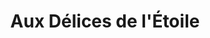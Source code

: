 ---
title: "Aux Délices de l'Étoile"
url: /issy-les-moulineaux/aux-delices-de-letoile/
shop: boulangerie
---